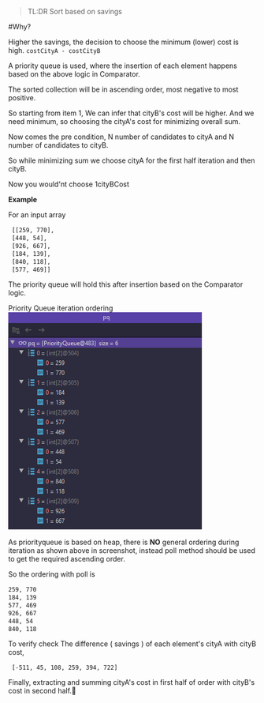 > TL:DR Sort based on savings


#Why?

Higher the savings, the decision to choose the minimum (lower) cost is high. ` costCityA - costCityB `

A priority queue is used, where the insertion of each element happens based on the above logic in Comparator.

The sorted collection will be in ascending order, most negative to most positive.

So starting from item 1, We can infer that cityB's cost will be higher. And we need minimum, so choosing the cityA's cost for minimizing overall sum.

Now comes the pre condition, N number of candidates to cityA and N number of candidates to cityB.

So while minimizing sum we choose cityA for the first half iteration and then cityB.

Now you would'nt choose 1cityBCost
 

**Example**

For an input array
```
 [[259, 770], 
 [448, 54],
 [926, 667],
 [184, 139],
 [840, 118],
 [577, 469]]
```

The priority queue will hold this after insertion based on the Comparator logic. 
   
Priority Queue iteration ordering
![Priority Queue after insert](images/pq_iteration_order.png)


As priorityqueue is based on heap, there is **NO** general ordering during iteration as shown above in screenshot, instead poll method should be used to get the required ascending order.

So the ordering with poll is

```
259, 770
184, 139
577, 469
926, 667
448, 54
840, 118
```

To verify check The difference ( savings ) of each element's cityA with cityB cost,

```
 [-511, 45, 108, 259, 394, 722]
``` 

Finally,
extracting and summing cityA's cost in first half of order with cityB's cost in second half.🚀   
